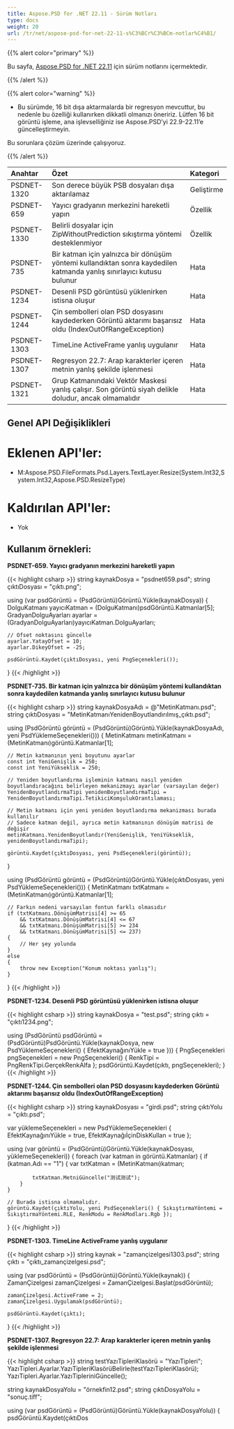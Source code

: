 ```yaml
---
title: Aspose.PSD for .NET 22.11 - Sürüm Notları
type: docs
weight: 20
url: /tr/net/aspose-psd-for-net-22-11-s%C3%BCr%C3%BCm-notlar%C4%B1/
---
```


{{% alert color="primary" %}}

Bu sayfa, [Aspose.PSD for .NET 22.11](https://www.nuget.org/packages/Aspose.PSD/) için sürüm notlarını içermektedir.

{{% /alert %}}

{{% alert color="warning" %}}

- Bu sürümde, 16 bit dışa aktarmalarda bir regresyon mevcuttur, bu nedenle bu özelliği kullanırken dikkatli olmanızı öneririz.
Lütfen 16 bit görüntü işleme, ana işlevselliğiniz ise Aspose.PSD’yi 22.9-22.11’e güncelleştirmeyin.

Bu sorunlara çözüm üzerinde çalışıyoruz.

{{% /alert %}}

|**Anahtar**|**Özet**|**Kategori**|
| :- | :- | :- |
|PSDNET-1320|Son derece büyük PSB dosyaları dışa aktarılamaz|Geliştirme|
|PSDNET-659|Yayıcı gradyanın merkezini hareketli yapın|Özellik|
|PSDNET-1330|Belirli dosyalar için ZipWithoutPrediction sıkıştırma yöntemi desteklenmiyor|Özellik|
|PSDNET-735|Bir katman için yalnızca bir dönüşüm yöntemi kullandıktan sonra kaydedilen katmanda yanlış sınırlayıcı kutusu bulunur|Hata|
|PSDNET-1234|Desenli PSD görüntüsü yüklenirken istisna oluşur|Hata|
|PSDNET-1244|Çin sembolleri olan PSD dosyasını kaydederken Görüntü aktarımı başarısız oldu (IndexOutOfRangeException)|Hata|
|PSDNET-1303|TimeLine ActiveFrame yanlış uygulanır|Hata|
|PSDNET-1307|Regresyon 22.7: Arap karakterler içeren metnin yanlış şekilde işlenmesi|Hata|
|PSDNET-1321|Grup Katmanındaki Vektör Maskesi yanlış çalışır. Son görüntü siyah delikle doludur, ancak olmamalıdır|Hata|


## **Genel API Değişiklikleri**
# **Eklenen API'ler:**
- M:Aspose.PSD.FileFormats.Psd.Layers.TextLayer.Resize(System.Int32,System.Int32,Aspose.PSD.ResizeType)


# **Kaldırılan API'ler:**
- Yok


## **Kullanım örnekleri:**

**PSDNET-659. Yayıcı gradyanın merkezini hareketli yapın**

{{< highlight csharp >}}
string kaynakDosya = "psdnet659.psd";
string çıktıDosyası = "çıktı.png";

using (var psdGörüntü = (PsdGörüntü)Görüntü.Yükle(kaynakDosya))
{
    DolguKatmanı yayıcıKatman = (DolguKatmanı)psdGörüntü.Katmanlar[5];
    GradyanDolguAyarları ayarlar = (GradyanDolguAyarları)yayıcıKatman.DolguAyarları;

    // Ofset noktasını güncelle
    ayarlar.YatayOfset = 10;
    ayarlar.DikeyOfset = -25;

    psdGörüntü.Kaydet(çıktıDosyası, yeni PngSeçenekleri());
}
{{< /highlight >}}

**PSDNET-735. Bir katman için yalnızca bir dönüşüm yöntemi kullandıktan sonra kaydedilen katmanda yanlış sınırlayıcı kutusu bulunur**

{{< highlight csharp >}}
string kaynakDosyaAdı = @"MetinKatmanı.psd";
string çıktıDosyası = "MetinKatmanıYenidenBoyutlandırılmış_çıktı.psd";

using (PsdGörüntü görüntü = (PsdGörüntü)Görüntü.Yükle(kaynakDosyaAdı, yeni PsdYüklemeSeçenekleri()))
{
    MetinKatmanı metinKatmanı = (MetinKatmanı)görüntü.Katmanlar[1];

    // Metin katmanının yeni boyutunu ayarlar
    const int YeniGenişlik = 250;
    const int YeniYükseklik = 250;

    // Yeniden boyutlandırma işleminin katmanı nasıl yeniden boyutlandıracağını belirleyen mekanizmayı ayarlar (varsayılan değer)
    YenidenBoyutlandırmaTipi yenidenBoyutlandırmaTipi = YenidenBoyutlandırmaTipi.TetikiciKomşulukOrantılaması;

    // Metin katmanı için yeni yeniden boyutlandırma mekanizması burada kullanılır
    // Sadece katman değil, ayrıca metin katmanının dönüşüm matrisi de değişir
    metinKatmanı.YenidenBoyutlandır(YeniGenişlik, YeniYükseklik, yenidenBoyutlandırmaTipi);

    görüntü.Kaydet(çıktıDosyası, yeni PsdSeçenekleri(görüntü));
}

using (PsdGörüntü görüntü = (PsdGörüntü)Görüntü.Yükle(çıktıDosyası, yeni PsdYüklemeSeçenekleri()))
{
    MetinKatmanı txtKatmanı = (MetinKatmanı)görüntü.Katmanlar[1];

    // Farkın nedeni varsayılan fontun farklı olmasıdır
    if (txtKatmanı.DönüşümMatrisi[4] >= 65 
        && txtKatmanı.DönüşümMatrisi[4] <= 67
        && txtKatmanı.DönüşümMatrisi[5] >= 234
        && txtKatmanı.DönüşümMatrisi[5] <= 237)
    {
        // Her şey yolunda
    }
    else
    {
        throw new Exception("Konum noktası yanlış");
    }
}
{{< /highlight >}}

**PSDNET-1234. Desenli PSD görüntüsü yüklenirken istisna oluşur**

{{< highlight csharp >}}
string kaynakDosya = "test.psd";
string çıktı = "çıktı1234.png";

using (PsdGörüntü psdGörüntü = (PsdGörüntü)PsdGörüntü.Yükle(kaynakDosya,
new PsdYüklemeSeçenekleri() { EfektKaynağınıYükle = true }))
{
    PngSeçenekleri pngSeçenekleri = new PngSeçenekleri() { RenkTipi = PngRenkTipi.GerçekRenkAlfa };
    psdGörüntü.Kaydet(çıktı, pngSeçenekleri);
}
{{< /highlight >}}

**PSDNET-1244. Çin sembolleri olan PSD dosyasını kaydederken Görüntü aktarımı başarısız oldu (IndexOutOfRangeException)**

{{< highlight csharp >}}
string kaynakDosyası = "girdi.psd";
string çıktıYolu = "çıktı.psd";

var yüklemeSeçenekleri = new PsdYüklemeSeçenekleri
{
    EfektKaynağınıYükle = true,
    EfektKaynağıİçinDiskKullan = true
};

using (var görüntü = (PsdGörüntü)Görüntü.Yükle(kaynakDosyası, yüklemeSeçenekleri))
{
    foreach (var katman in görüntü.Katmanlar)
    {
        if (katman.Adı == "1")
        {
            var txtKatman = (MetinKatmanı)katman;

            txtKatman.MetniGüncelle("测试测试");
        }
    }

    // Burada istisna olmamalıdır.
    görüntü.Kaydet(çıktıYolu, yeni PsdSeçenekleri() { SıkıştırmaYöntemi = SıkıştırmaYöntemi.RLE, RenkModu = RenkModları.Rgb });
}
{{< /highlight >}}

**PSDNET-1303. TimeLine ActiveFrame yanlış uygulanır**

{{< highlight csharp >}}
string kaynak = "zamançizelgesi1303.psd";
string çıktı = "çıktı_zamançizelgesi.psd";

using (var psdGörüntü = (PsdGörüntü)Görüntü.Yükle(kaynak))
{
    ZamanÇizelgesi zamanÇizelgesi = ZamanÇizelgesi.Başlat(psdGörüntü);

    zamanÇizelgesi.ActiveFrame = 2;
    zamanÇizelgesi.Uygulamak(psdGörüntü);

    psdGörüntü.Kaydet(çıktı);
}
{{< /highlight >}}

**PSDNET-1307. Regresyon 22.7: Arap karakterler içeren metnin yanlış şekilde işlenmesi**

{{< highlight csharp >}}
string testYazıTipleriKlasörü = "YazıTipleri";
YazıTipleri.Ayarlar.YazıTipleriKlasörüBelirle(testYazıTipleriKlasörü);
YazıTipleri.Ayarlar.YazıTipleriniGüncelle();

string kaynakDosyaYolu = "örnekfin12.psd";
string çıktıDosyaYolu = "sonuç.tiff";

using (var psdGörüntü = (PsdGörüntü)Görüntü.Yükle(kaynakDosyaYolu))
{
    psdGörüntü.Kaydet(çıktıDos
